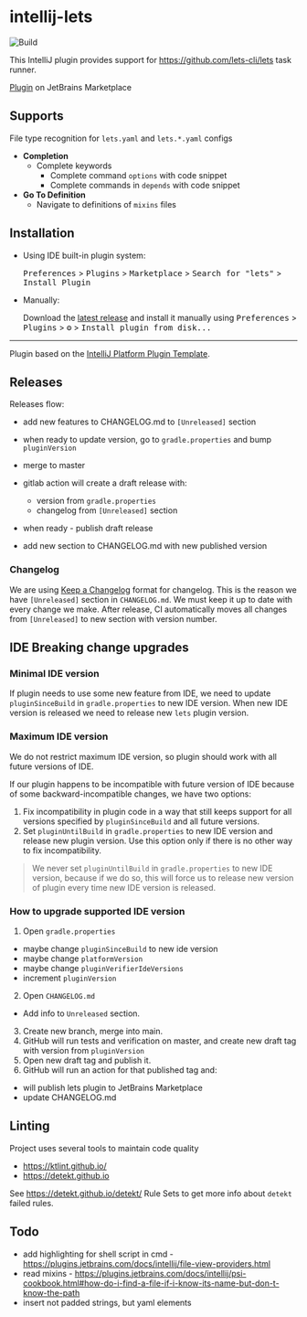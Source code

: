 # intellij-lets

![Build](https://github.com/lets-cli/intellij-lets/workflows/Build/badge.svg)

<!-- Plugin description -->
This IntelliJ plugin provides support for https://github.com/lets-cli/lets task runner.

[Plugin](https://plugins.jetbrains.com/plugin/14639-lets) on JetBrains Marketplace

## Supports

File type recognition for `lets.yaml` and `lets.*.yaml` configs

- **Completion**
  - Complete keywords
    - Complete command `options` with code snippet
    - Complete commands in `depends` with code snippet
- **Go To Definition**
  - Navigate to definitions of `mixins` files

<!-- Plugin description end -->

## Installation

- Using IDE built-in plugin system:
  
  <kbd>Preferences</kbd> > <kbd>Plugins</kbd> > <kbd>Marketplace</kbd> > <kbd>Search for "lets"</kbd> >
  <kbd>Install Plugin</kbd>
  
- Manually:

  Download the [latest release](https://github.com/lets-cli/intellij-lets/releases/latest) and install it manually using
  <kbd>Preferences</kbd> > <kbd>Plugins</kbd> > <kbd>⚙️</kbd> > <kbd>Install plugin from disk...</kbd>

---
Plugin based on the [IntelliJ Platform Plugin Template](https://github.com/JetBrains/intellij-platform-plugin-template).

## Releases

Releases flow:

- add new features to CHANGELOG.md to `[Unreleased]` section 
- when ready to update version, go to `gradle.properties` and bump `pluginVersion`
- merge to master
- gitlab action will create a draft release with:
    - version from `gradle.properties`
    - changelog from `[Unreleased]` section
    
- when ready - publish draft release
- add new section to CHANGELOG.md with new published version

### Changelog

We are using [Keep a Changelog](https://keepachangelog.com/en/1.0.0/) format for changelog. This is the reason we 
have `[Unreleased]` section in `CHANGELOG.md`. We must keep it up to date with every change we make. After release,
CI automatically moves all changes from `[Unreleased]` to new section with version number.

## IDE Breaking change upgrades

### Minimal IDE version

If plugin needs to use some new feature from IDE, we need to update `pluginSinceBuild` in `gradle.properties` to new IDE version.
When new IDE version is released we need to release new `lets` plugin version.

### Maximum IDE version

We do not restrict maximum IDE version, so plugin should work with all future versions of IDE.

If our plugin happens to be incompatible with future version of IDE because of some backward-incompatible changes, we have two options:

1. Fix incompatibility in plugin code in a way that still keeps support for all versions specified by `pluginSinceBuild` and all future versions.
2. Set `pluginUntilBuild` in `gradle.properties` to new IDE version and release new plugin version. Use this option only if there is no other way to fix incompatibility.
 
> We never set `pluginUntilBuild` in `gradle.properties` to new IDE version, because if we do so,
this will force us to release new version of plugin every time new IDE version is released.

### How to upgrade supported IDE version

1. Open `gradle.properties`
  - maybe change `pluginSinceBuild` to new ide version
  - maybe change `platformVersion`
  - maybe change `pluginVerifierIdeVersions`
  - increment `pluginVersion`
2. Open `CHANGELOG.md`
  - Add info to `Unreleased` section.
3. Create new branch, merge into main.
4. GitHub will run tests and verification on master, and create new draft tag with version from `pluginVersion`
5. Open new draft tag and publish it.
6. GitHub will run an action for that published tag and:
  - will publish lets plugin to JetBrains Marketplace
  - update CHANGELOG.md

## Linting

Project uses several tools to maintain code quality
- https://ktlint.github.io/
- https://detekt.github.io

See https://detekt.github.io/detekt/ Rule Sets to get more info about `detekt` failed rules.

## Todo

- add highlighting for shell script in cmd - https://plugins.jetbrains.com/docs/intellij/file-view-providers.html
- read mixins - https://plugins.jetbrains.com/docs/intellij/psi-cookbook.html#how-do-i-find-a-file-if-i-know-its-name-but-don-t-know-the-path
- insert not padded strings, but yaml elements